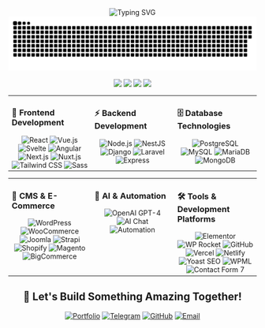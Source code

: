 <div align="center">
  <img src="https://readme-typing-svg.herokuapp.com?font=Fira+Code&weight=600&size=28&pause=1000&color=2E9FFF&center=true&vCenter=true&width=800&lines=Full+Stack+Developer;AI+%26+Automation+Specialist;CMS+%26+E-Commerce+Expert;Database+Architect" alt="Typing SVG" />

<div align="center">
  <img src="https://raw.githubusercontent.com/Achuan-2/Achuan-2/main/assets/github-contribution-grid-snake.svg" >
</div>

<!-- ![](https://github-profile-summary-cards.vercel.app/api/cards/profile-details?username=dreamhighcodestar&theme=nord_dark) -->
![](https://github-profile-summary-cards.vercel.app/api/cards/repos-per-language?username=dreamhighcodestar&theme=nord_dark)
![](https://github-profile-summary-cards.vercel.app/api/cards/most-commit-language?username=dreamhighcodestar&theme=nord_dark)
![](https://github-profile-summary-cards.vercel.app/api/cards/stats?username=dreamhighcodestar&theme=nord_dark)
![](https://github-profile-summary-cards.vercel.app/api/cards/productive-time?username=dreamhighcodestar&theme=nord_dark)

<table><tr><td valign="top" width="33%">

### 🎨 Frontend Development

<div align="center">  
      <img src="https://cdn.jsdelivr.net/gh/devicons/devicon/icons/react/react-original.svg" width="48" height="48" alt="React" />
      <img src="https://cdn.jsdelivr.net/gh/devicons/devicon/icons/vuejs/vuejs-original.svg" width="48" height="48" alt="Vue.js" />
      <img src="https://cdn.jsdelivr.net/gh/devicons/devicon/icons/svelte/svelte-original.svg" width="48" height="48" alt="Svelte" />
      <img src="https://cdn.jsdelivr.net/gh/devicons/devicon/icons/angularjs/angularjs-original.svg" width="48" height="48" alt="Angular" />
      <img src="https://cdn.jsdelivr.net/gh/devicons/devicon/icons/nextjs/nextjs-original.svg" width="48" height="48" alt="Next.js" />
      <img src="https://cdn.jsdelivr.net/gh/devicons/devicon/icons/nuxtjs/nuxtjs-original.svg" width="48" height="48" alt="Nuxt.js" />
      <img src="https://github.com/tailwindlabs.png?size=40" width="48" height="48" alt="Tailwind CSS" />
      <img src="https://cdn.jsdelivr.net/gh/devicons/devicon/icons/sass/sass-original.svg" width="48" height="48" alt="Sass" />
</div>


</td><td valign="top" width="33%">

### ⚡ Backend Development

<div align="center">  
      <img src="https://cdn.jsdelivr.net/gh/devicons/devicon/icons/nodejs/nodejs-original.svg" width="48" height="48" alt="Node.js" />
      <img src="https://avatars.githubusercontent.com/u/28507035?s=48&v=4" width="48" height="48" alt="NestJS" />
      <img src="https://cdn.jsdelivr.net/gh/devicons/devicon/icons/django/django-plain.svg" width="48" height="48" alt="Django" />
      <img src="https://avatars.githubusercontent.com/u/958072?s=48&v=4" width="48" height="48"  alt="Laravel" />
      <img src="https://cdn.jsdelivr.net/gh/devicons/devicon/icons/express/express-original.svg" width="48" height="48" alt="Express" />
</div>

</td><td valign="top" width="33%">

### 🗄️ Database Technologies

<div align="center">  
      <img src="https://cdn.jsdelivr.net/gh/devicons/devicon/icons/postgresql/postgresql-original.svg" width="48" height="48" alt="PostgreSQL" />
      <img src="https://cdn.jsdelivr.net/gh/devicons/devicon/icons/mysql/mysql-original.svg" width="48" height="48" alt="MySQL" />
      <img src="https://cdn.jsdelivr.net/gh/devicons/devicon/icons/mariadb/mariadb-original.svg" width="48" height="48" alt="MariaDB" />
      <img src="https://cdn.jsdelivr.net/gh/devicons/devicon/icons/mongodb/mongodb-original.svg" width="48" height="48" alt="MongoDB" />
</div>

</td></tr></table>  

<table><tr><td valign="top" width="33%">

### 🛒 CMS & E-Commerce

<div align="center">  
      <img src="https://cdn.jsdelivr.net/gh/devicons/devicon/icons/wordpress/wordpress-original.svg" width="48" height="48" alt="WordPress" />
      <img src="https://woocommerce.com/wp-content/themes/woo/images/logo-woocommerce@2x.png" width="48" height="48" alt="WooCommerce" />
      <img src="https://github.com/joomla.png?size=40" width="48" height="48" alt="Joomla" />
      <img src="https://strapi.io/assets/strapi-logo-light.svg" width="48" height="48" alt="Strapi" />
      <img src="https://github.com/Shopify.png?size=40" width="48" height="48" alt="Shopify" />
      <img src="https://upload.wikimedia.org/wikipedia/commons/5/55/Magento_Logo.svg" width="48" height="48" alt="Magento" />
      <img src="https://github.com/bigcommerce.png?size=40" width="48" height="48" alt="BigCommerce" />
</div>


</td><td valign="top" width="33%">

### 🤖 AI & Automation

<div align="center">  
      <img src="https://upload.wikimedia.org/wikipedia/commons/0/04/ChatGPT_logo.svg" width="48" height="48" alt="OpenAI GPT-4" />
      <img src="https://cdn-icons-png.flaticon.com/512/8318/8318195.png" width="48" height="48" alt="AI Chat" />
      <img src="https://cdn-icons-png.flaticon.com/512/2040/2040946.png" width="48" height="48" alt="Automation" />
</div>

</td><td valign="top" width="33%">

### 🛠️ Tools & Development Platforms

<div align="center">  
      <img src="https://github.com/elementor.png?size=40" width="48" height="48" alt="Elementor" />
      <img src="https://github.com/mrmad.png?size=40" width="48" height="48" alt="WP Rocket" />
      <img src="https://cdn.jsdelivr.net/gh/devicons/devicon/icons/github/github-original.svg" width="48" height="48" alt="GitHub" />
      <img src="https://assets.vercel.com/image/upload/v1607554385/repositories/vercel/logo.png" width="48" height="48" alt="Vercel" />
      <img src="https://cdn.jsdelivr.net/gh/devicons/devicon/icons/netlify/netlify-original.svg" width="48" height="48" alt="Netlify" />
      <img src="https://github.com/Yoast.png?size=40" width="48" height="48" alt="Yoast SEO" />
      <img src="https://github.com/wp-premium.png?size=40" width="48" height="48" alt="WPML" />
      <img src="https://ps.w.org/contact-form-7/assets/icon-128x128.png" width="48" height="48" alt="Contact Form 7" />
</div>

</td></tr></table>  


## 🚀 Let's Build Something Amazing Together!

[![Portfolio](https://img.shields.io/badge/Portfolio-000000?style=for-the-badge&logo=vercel&logoColor=white)](https://https://dreamhighportfolio.netlify.app)
[![Telegram](https://img.shields.io/badge/LinkedIn-0077B5?style=for-the-badge&logo=linkedin&logoColor=white)](https://web.telegram.org/k/#@@dream_high_coder)
[![GitHub](https://img.shields.io/badge/GitHub-100000?style=for-the-badge&logo=github&logoColor=white)](https://github.com/dreamhighcodestar)
[![Email](https://img.shields.io/badge/Email-D14836?style=for-the-badge&logo=gmail&logoColor=white)](mailto:dreamableai@gmail.com)